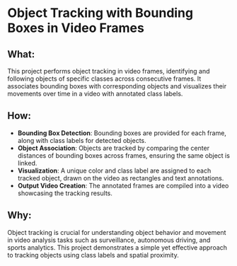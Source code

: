 # Object Tracking with Bounding Boxes in Video Frames

## What:
This project performs object tracking in video frames, identifying and following objects of specific classes across consecutive frames. It associates bounding boxes with corresponding objects and visualizes their movements over time in a video with annotated class labels.

## How:
- **Bounding Box Detection**: Bounding boxes are provided for each frame, along with class labels for detected objects.
- **Object Association**: Objects are tracked by comparing the center distances of bounding boxes across frames, ensuring the same object is linked.
- **Visualization**: A unique color and class label are assigned to each tracked object, drawn on the video as rectangles and text annotations.
- **Output Video Creation**: The annotated frames are compiled into a video showcasing the tracking results.

## Why:
Object tracking is crucial for understanding object behavior and movement in video analysis tasks such as surveillance, autonomous driving, and sports analytics. This project demonstrates a simple yet effective approach to tracking objects using class labels and spatial proximity.
